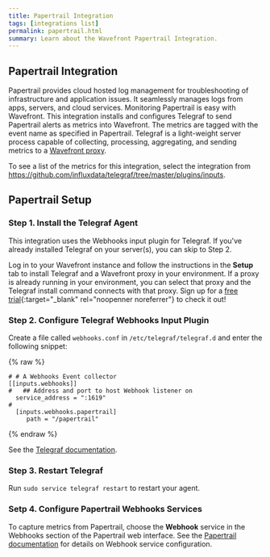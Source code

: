 ```yaml
---
title: Papertrail Integration
tags: [integrations list]
permalink: papertrail.html
summary: Learn about the Wavefront Papertrail Integration.
---
```

## Papertrail Integration

Papertrail provides cloud hosted log management for troubleshooting of infrastructure and application issues. It seamlessly manages logs from apps, servers, and cloud services. Monitoring Papertrail is easy with Wavefront. This integration installs and configures Telegraf to send Papertrail alerts as metrics into Wavefront. The metrics are tagged with the event name as specified in Papertrail.
Telegraf is a light-weight server process capable of collecting, processing, aggregating, and sending metrics to a [Wavefront proxy](https://docs.wavefront.com/proxies.html).


To see a list of the metrics for this integration, select the integration from <https://github.com/influxdata/telegraf/tree/master/plugins/inputs>.
## Papertrail Setup



### Step 1. Install the Telegraf Agent

This integration uses the Webhooks input plugin for Telegraf. If you've already installed Telegraf on your server(s), you can skip to Step 2.

Log in to your Wavefront instance and follow the instructions in the **Setup** tab to install Telegraf and a Wavefront proxy in your environment. If a proxy is already running in your environment, you can select that proxy and the Telegraf install command connects with that proxy. Sign up for a [free trial](https://tanzu.vmware.com/observability?utm_source=docs.vmware.com&utm_medium=referral&utm_campaign=docs-front-page){:target="_blank" rel="noopenner noreferrer"} to check it out!

### Step 2. Configure Telegraf Webhooks Input Plugin

Create a file called `webhooks.conf` in `/etc/telegraf/telegraf.d` and enter the following snippet:

{% raw %}
```
# # A Webhooks Event collector
[[inputs.webhooks]]
#   ## Address and port to host Webhook listener on
  service_address = ":1619"
#
  [inputs.webhooks.papertrail]
     path = "/papertrail"

```
{% endraw %}

See the [Telegraf documentation](https://github.com/influxdata/telegraf/tree/master/plugins/inputs/webhooks).


### Step 3. Restart Telegraf

Run `sudo service telegraf restart` to restart your agent.

### Setp 4. Configure Papertrail Webhooks Services

To capture metrics from Papertrail, choose the **Webhook** service in the Webhooks section of the Papertrail web interface.
See the [Papertrail documentation](https://help.papertrailapp.com/kb/how-it-works/web-hooks/#webhooks-operated-by-papertrail) for details on Webhook service configuration.



